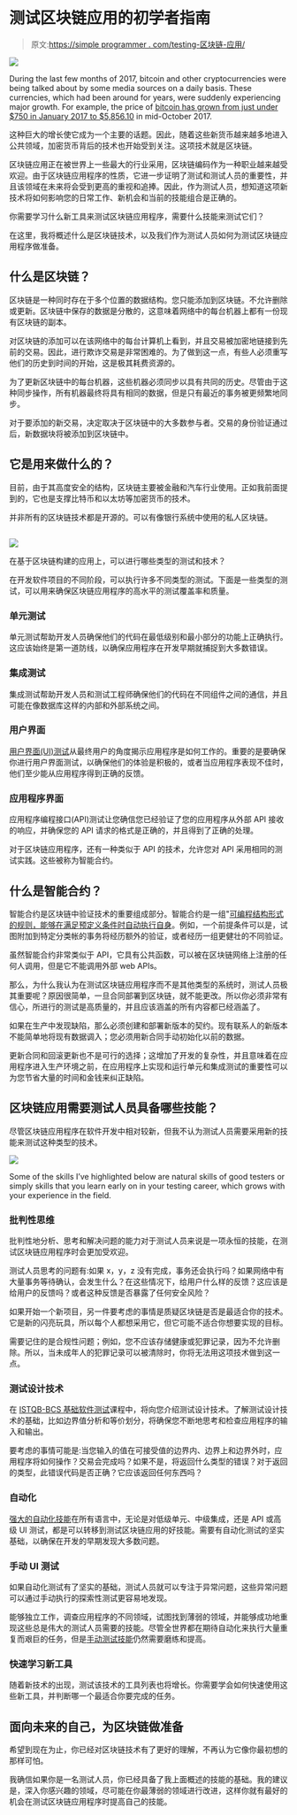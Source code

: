 # 测试区块链应用的初学者指南

> 原文:[https://simple programmer . com/testing-区块链-应用/](https://simpleprogrammer.com/testing-blockchain-applications/)

![](img/8d24992b9e23ba4d8631efeb05a82f94.png)

During the last few months of 2017, bitcoin and other cryptocurrencies were being talked about by some media sources on a daily basis. These currencies, which had been around for years, were suddenly experiencing major growth. For example, the price of [bitcoin has grown from just under $750 in January 2017 to $5,856.10](https://www.cnbc.com/2017/10/13/these-charts-show-how-quickly-bitcoin-is-growing.html) in mid-October 2017.

这种巨大的增长使它成为一个主要的话题。因此，随着这些新货币越来越多地进入公共领域，加密货币背后的技术也开始受到关注。这项技术就是区块链。

区块链应用正在被世界上一些最大的行业采用，区块链编码作为一种职业越来越受欢迎。由于区块链应用程序的性质，它进一步证明了测试和测试人员的重要性，并且该领域在未来将会受到更高的重视和追捧。因此，作为测试人员，想知道这项新技术将如何影响您的日常工作、新机会和当前的技能组合是正确的。

你需要学习什么新工具来测试区块链应用程序，需要什么技能来测试它们？

在这里，我将概述什么是区块链技术，以及我们作为测试人员如何为测试区块链应用程序做准备。

## 什么是区块链？

区块链是一种同时存在于多个位置的数据结构。您只能添加到区块链。不允许删除或更新。区块链中保存的数据是分散的，这意味着网络中的每台机器上都有一份现有区块链的副本。

对区块链的添加可以在该网络中的每台计算机上看到，并且交易被加密地链接到先前的交易。因此，进行欺诈交易是非常困难的。为了做到这一点，有些人必须重写他们的历史到时间的开始，这是极其耗费资源的。

为了更新区块链中的每台机器，这些机器必须同步以具有共同的历史。尽管由于这种同步操作，所有机器最终将具有相同的数据，但是只有最近的事务被更频繁地同步。

对于要添加的新交易，决定取决于区块链中的大多数参与者。交易的身份验证通过后，新数据块将被添加到区块链中。

## 它是用来做什么的？

目前，由于其高度安全的结构，区块链主要被金融和汽车行业使用。正如我前面提到的，它也是支撑比特币和以太坊等加密货币的技术。

并非所有的区块链技术都是开源的。可以有像银行系统中使用的私人区块链。

## 

![](img/8c7aa8ac839010cbfbc6d6262a0017fa.png)

在基于区块链构建的应用上，可以进行哪些类型的测试和技术？

在开发软件项目的不同阶段，可以执行许多不同类型的测试。下面是一些类型的测试，可以用来确保区块链应用程序的高水平的测试覆盖率和质量。

### 单元测试

单元测试帮助开发人员确保他们的代码在最低级别和最小部分的功能上正确执行。这应该始终是第一道防线，以确保应用程序在开发早期就捕捉到大多数错误。

### 集成测试

集成测试帮助开发人员和测试工程师确保他们的代码在不同组件之间的通信，并且可能在像数据库这样的内部和外部系统之间。

### 用户界面

[用户界面(UI)测试](https://simpleprogrammer.com/automated-ui-testing-framework-a-real-example/)从最终用户的角度揭示应用程序是如何工作的。重要的是要确保你进行用户界面测试，以确保他们的体验是积极的，或者当应用程序表现不佳时，他们至少能从应用程序得到正确的反馈。

### 应用程序界面

应用程序编程接口(API)测试让您确信您已经验证了您的应用程序从外部 API 接收的响应，并确保您的 API 请求的格式是正确的，并且得到了正确的处理。

对于区块链应用程序，还有一种类似于 API 的技术，允许您对 API 采用相同的测试实践。这些被称为智能合约。

## 什么是智能合约？

智能合约是区块链中验证技术的重要组成部分。智能合约是一组"[可编程结构形式的规则，能够在满足预定义条件时自动执行自身](https://www.google.co.uk/amp/s/www.capgemini.com/2017/01/testing-of-smart-contracts-in-the-blockchain-world/amp/)。例如，一个前提条件可以是，试图附加到特定分类帐的事务将经历额外的验证，或者经历一组更健壮的不同验证。

虽然智能合约非常类似于 API，它具有公共函数，可以被在区块链网络上注册的任何人调用，但是它不能调用外部 web APIs。

那么，为什么我认为在测试区块链应用程序而不是其他类型的系统时，测试人员极其重要呢？原因很简单，一旦合同部署到区块链，就不能更改。所以你必须非常有信心，所进行的测试是高质量的，并且应该涵盖的所有内容都已经涵盖了。

如果在生产中发现缺陷，那么必须创建和部署新版本的契约。现有联系人的新版本不能简单地将现有数据调入；您必须用新合同手动初始化以前的数据。

更新合同和回滚更新也不是可行的选择；这增加了开发的复杂性，并且意味着在应用程序进入生产环境之前，在应用程序上实现和运行单元和集成测试的重要性可以为您节省大量的时间和金钱来纠正缺陷。

## 区块链应用需要测试人员具备哪些技能？

尽管区块链应用程序在软件开发中相对较新，但我不认为测试人员需要采用新的技能来测试这种类型的技术。

![](img/7a341c95d97bd21c64db3da6773fcb57.png)

Some of the skills I’ve highlighted below are natural skills of good testers or simply skills that you learn early on in your testing career, which grows with your experience in the field.

### 批判性思维

批判性地分析、思考和解决问题的能力对于测试人员来说是一项永恒的技能，在测试区块链应用程序时会更加受欢迎。

测试人员思考的问题有:如果 x，y，z 没有完成，事务还会执行吗？如果网络中有大量事务等待确认，会发生什么？在这些情况下，给用户什么样的反馈？这应该是给用户的反馈吗？或者这种反馈是否暴露了任何安全风险？

如果开始一个新项目，另一件要考虑的事情是质疑区块链是否是最适合你的技术。它是新的闪亮玩具，所以每个人都想采用它，但它可能不适合你想要实现的目标。

需要记住的是合规性问题；例如，您不应该存储健康或犯罪记录，因为不允许删除。所以，当未成年人的犯罪记录可以被清除时，你将无法用这项技术做到这一点。

### 测试设计技术

在 [ISTQB-BCS 基础软件测试](http://amzn.to/2FpcGuK)课程中，将向您介绍测试设计技术。了解测试设计技术的基础，比如边界值分析和等价划分，将确保您不断地思考和检查应用程序的输入和输出。

要考虑的事情可能是:当您输入的值在可接受值的边界内、边界上和边界外时，应用程序将如何操作？交易会完成吗？如果不是，将返回什么类型的错误？对于返回的类型，此错误代码是否正确？它应该返回任何东西吗？

### 自动化

[强大的自动化技能](https://simpleprogrammer.com/manual-testing-to-test-automation/)在所有语言中，无论是对低级单元、中级集成，还是 API 或高级 UI 测试，都是可以转移到测试区块链应用的好技能。需要有自动化测试的坚实基础，以确保在开发的早期发现大多数问题。

### 手动 UI 测试

如果自动化测试有了坚实的基础，测试人员就可以专注于异常问题，这些异常问题可以通过手动执行的探索性测试更容易地发现。

能够独立工作，调查应用程序的不同领域，试图找到薄弱的领域，并能够成功地重现这些总是伟大的测试人员需要的技能。尽管全世界都在期待自动化来执行大量重复而艰巨的任务，但是[手动测试技能](https://m.youtube.com/watch?v=7VFShEGkNzk)仍然需要磨练和提高。

### 快速学习新工具

随着新技术的出现，测试该技术的工具列表也将增长。你需要学会如何快速使用这些新工具，并判断哪一个最适合你要完成的任务。

## 面向未来的自己，为区块链做准备

希望到现在为止，你已经对区块链技术有了更好的理解，不再认为它像你最初想的那样可怕。

我确信如果你是一名测试人员，你已经具备了我上面概述的技能的基础。我的建议是，深入你感兴趣的领域，尽可能在你最薄弱的领域进行改进，这样你就有最好的机会在测试区块链应用程序时提高自己的技能。